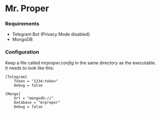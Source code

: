 # Mr. Proper

### Requirements

* Telegram Bot (Privacy Mode disabled)
* MongoDB

### Configuration

Keep a file called *mrproper.config* in the same directory as the executable.
It needs to look like this:

```
[Telegram]
	Token = "1234:token"
	Debug = false
	
[Mongo]
	Url = "mongodb://"
	Database = "mrproper"
	Debug = false
```
